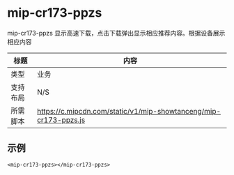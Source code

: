 # mip-cr173-ppzs
mip-cr173-ppzs 显示高速下载，点击下载弹出显示相应推荐内容。根据设备展示相应内容

标题|内容
----|----
类型|业务
支持布局|N/S
所需脚本|https://c.mipcdn.com/static/v1/mip-showtanceng/mip-cr173-ppzs.js

## 示例

```
<mip-cr173-ppzs></mip-cr173-ppzs>
```
